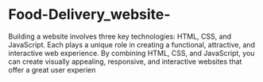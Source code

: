 # Food-Delivery_website-
Building a website involves three key technologies: HTML, CSS, and JavaScript. Each plays a unique role in creating a functional, attractive, and interactive web experience. By combining HTML, CSS, and JavaScript, you can create visually appealing, responsive, and interactive websites that offer a great user experien
